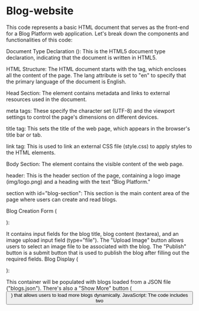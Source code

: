 # Blog-website

This code represents a basic HTML document that serves as the front-end for a Blog Platform web application. Let's break down the components and functionalities of this code:

Document Type Declaration (<!DOCTYPE html>): This is the HTML5 document type declaration, indicating that the document is written in HTML5.

HTML Structure: The HTML document starts with the <html> tag, which encloses all the content of the page. The lang attribute is set to "en" to specify that the primary language of the document is English.

Head Section: The <head> element contains metadata and links to external resources used in the document.

meta tags: These specify the character set (UTF-8) and the viewport settings to control the page's dimensions on different devices.

title tag: This sets the title of the web page, which appears in the browser's title bar or tab.

link tag: This is used to link an external CSS file (style.css) to apply styles to the HTML elements.

Body Section: The <body> element contains the visible content of the web page.

header: This is the header section of the page, containing a logo image (img/logo.png) and a heading with the text "Blog Platform."

section with id="blog-section": This section is the main content area of the page where users can create and read blogs.

Blog Creation Form (<form>):

It contains input fields for the blog title, blog content (textarea), and an image upload input field (type="file").
The "Upload Image" button allows users to select an image file to be associated with the blog.
The "Publish" button is a submit button that is used to publish the blog after filling out the required fields.
Blog Display (<div id="blogs-container">):

This container will be populated with blogs loaded from a JSON file ("blogs.json").
There's also a "Show More" button (<button id="show-more">) that allows users to load more blogs dynamically.
JavaScript: The code includes two <script> tags:

The first script uses the Fetch API to load data from the "blogs.json" file. It converts the response data into a JavaScript object and then calls the initializeBlogDisplay function, passing the loaded data as an argument.

The second script links an external JavaScript file ("scripts.js") that presumably contains the implementation for handling blog display and other interactive functionalities.

Live on: http://blogger.sadiqmagbul.host20.uk/
